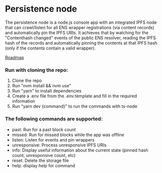 # Persistence node

The persistence node is a node.js console app with an integrated IPFS node that can crawl/listen for all ENS wrapper registrations (via content records) and automatically pin the IPFS URIs.
It achieves that by watching for the "Contenthash changed" events of the public ENS resolver, reading the IPFS hash of the records and automatically pinning the contents at that IPFS hash (only if the contents contain a valid wrapper).

[Roadmap](docs/roadmap.md)

### Run with cloning the repo:
1. Clone the repo
2. Run "nvm install && nvm use"
3. Run "yarn" to install dependencies
4. Create a .env file from the .env.template and fill in the required information
5. Run "yarn dev {command}" to run the commands with ts-node

### The following commands are supported:
- past:  Run for a past block count
- missed:          Run for missed blocks while the app was offline
- listen:          Listen for events and pin wrappers
- unresponsive:    Process unresponsive IPFS URIs
- info:            Display useful information about the current state (pinned hash count, unresponsive count, etc)
- reset:           Delete the storage file
- help:  display help for command